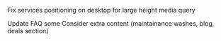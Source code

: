 <!-- Urgent -->
Fix services positioning on desktop for large height media query

<!-- Eventually -->
Update FAQ some
Consider extra content (maintainance washes, blog, deals section)